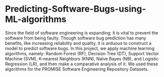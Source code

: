 # Predicting-Software-Bugs-using-ML-algorithms

Since the field of software engineering is expanding; it is vital to prevent the software from being faulty. 
Though software bug prediction has many benefits, like increasing reliability and quality, it is arduous to construct a model to predict software bugs. 
In this project, we apply machine learning algorithms, namely: Random Forest (RF), Decision Tree (DT), Support Vector Machine (SVM), K-nearest Neighbors (KNN), Naïve Bayes (NB), and Logistic Regression (LR), and then make a comparative analysis of it. 
We used these algorithms for the PROMISE Software Engineering Repository Datasets. 
